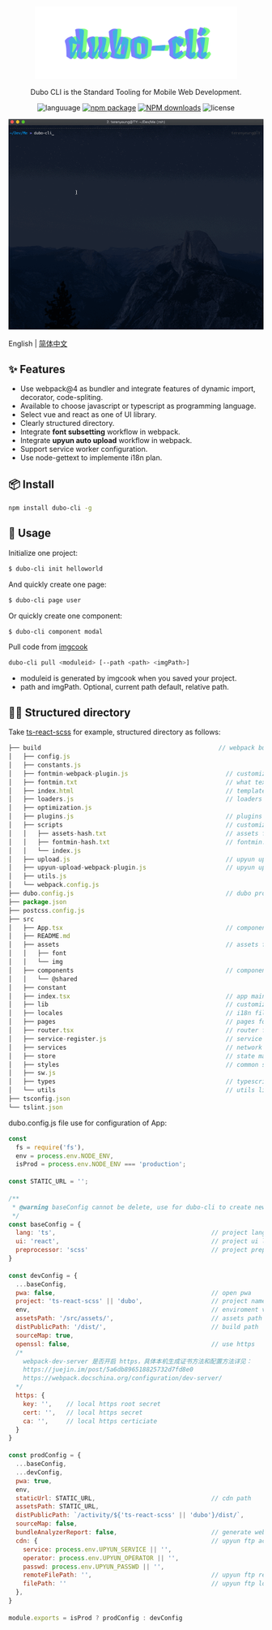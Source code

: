 <p align="center">
  <a href="http://ant.design">
    <img width="400" src="./assets/dubo-cli.svg">
  </a>
</p>

<!-- <h1 align="center">Dubo CLI</h1> -->

<div align="center">

Dubo CLI is the Standard Tooling for Mobile Web Development.

 ![languuage](https://img.shields.io/badge/language-node-gcf.svg) [![npm package](https://img.shields.io/npm/v/dubo-cli.svg?style=flat-square)](https://www.npmjs.com/package/dubo-cli) [![NPM downloads](http://img.shields.io/npm/dm/dubo-cli.svg?style=flat-square)](https://www.npmjs.com/package/dubo-cli) ![license](https://img.shields.io/badge/license-Anti%20996-99ccff.svg)


</div>

![start](./assets/demo.gif)

English | [简体中文](./README-zh_CN.md)

## ✨ Features

- Use webpack@4 as bundler and integrate features of dynamic import, decorator, code-spliting.
- Available to choose javascript or typescript as programming language.
- Select vue and react as one of UI library.
- Clearly structured directory.
- Integrate **font subsetting** workflow in webpack.
- Integrate **upyun auto upload** workflow in webpack.
- Support service worker configuration.
- Use node-gettext to implemente i18n plan.

## 📦 Install

```bash
npm install dubo-cli -g
```

## 🔨 Usage

Initialize one project:

```bash
$ dubo-cli init helloworld
```

And quickly create one page:

```bash
$ dubo-cli page user
```

Or quickly create one component:

```bash
$ dubo-cli component modal
```

Pull code from [imgcook](https://imgcook.taobao.org/)

```bash
dubo-cli pull <moduleid> [--path <path> <imgPath>]
```

- moduleid is generated by imgcook when you saved your project.
- path and imgPath. Optional, current path default, relative path.


## 🤜🏼 Structured directory

Take [ts-react-scss](./examples/ts-react-scss) for example, structured directory as follows:

```js
├── build                                                 // webpack bundler file
│   ├── config.js
│   ├── constants.js
│   ├── fontmin-webpack-plugin.js                           // customize font subsetting plugin
│   ├── fontmin.txt                                         // what text do you want to subset
│   ├── index.html                                          // template file
│   ├── loaders.js                                          // loaders file
│   ├── optimization.js
│   ├── plugins.js                                          // plugins file
│   ├── scripts                                             // customize scripts, use for detact assets variation
│   │   ├── assets-hash.txt                                 // assets folder hash
│   │   ├── fontmin-hash.txt                                // fontmin.txt hash
│   │   └── index.js
│   ├── upload.js                                           // upyun upload script
│   ├── upyun-upload-webpack-plugin.js                      // upyun upload customize plugin
│   ├── utils.js
│   └── webpack.config.js
├── dubo.config.js                                          // dubo project configuration file
├── package.json
├── postcss.config.js
├── src
│   ├── App.tsx                                             // component main entry
│   ├── README.md
│   ├── assets                                              // assets folder for font, img or media
│   │   ├── font
│   │   └── img
│   ├── components                                          // components folder for common component or sub component
│   │   └── @shared
│   ├── constant
│   ├── index.tsx                                           // app main entry
│   ├── lib                                                 // customize library
│   ├── locales                                             // i18n file
│   ├── pages                                               // pages folder for page component
│   ├── router.tsx                                          // router file
│   ├── service-register.js                                 // service worker file
│   ├── services                                            // network io
│   ├── store                                               // state management
│   ├── styles                                              // common style
│   ├── sw.js
│   ├── types                                               // typescript types file here
│   └── utils                                               // utils library
├── tsconfig.json
└── tslint.json
```

dubo.config.js file use for configuration of App:

```js
const
  fs = require('fs'),
  env = process.env.NODE_ENV,
  isProd = process.env.NODE_ENV === 'production';

const STATIC_URL = '';

/**
 * @warning baseConfig cannot be delete, use for dubo-cli to create new page or component
 */
const baseConfig = {
  lang: 'ts',                                           // project language
  ui: 'react',                                          // project ui library
  preprocessor: 'scss'                                  // project preprocessor
}

const devConfig = {
  ...baseConfig,
  pwa: false,                                           // open pwa
  project: 'ts-react-scss' || 'dubo',                   // project name
  env,                                                  // enviroment variable
  assetsPath: '/src/assets/',                           // assets path
  distPublicPath: '/dist/',                             // build path
  sourceMap: true,
  openssl: false,                                       // use https
  /*
    webpack-dev-server 是否开启 https，具体本机生成证书方法和配置方法详见：
    https://juejin.im/post/5a6db896518825732d7fd8e0
    https://webpack.docschina.org/configuration/dev-server/
  */
  https: {
    key: '',    // local https root secret
    cert: '',   // local https secret
    ca: '',     // local https certiciate
  }
}

const prodConfig = {
  ...baseConfig,
  ...devConfig,
  pwa: true,
  env,
  staticUrl: STATIC_URL,                                // cdn path
  assetsPath: STATIC_URL,
  distPublicPath: `/activity/${'ts-react-scss' || 'dubo'}/dist/`,
  sourceMap: false,
  bundleAnalyzerReport: false,                          // generate webpack bundleAnalyzerReport
  cdn: {                                                // upyun ftp account
    service: process.env.UPYUN_SERVICE || '',
    operator: process.env.UPYUN_OPERATOR || '',
    passwd: process.env.UPYUN_PASSWD || '',
    remoteFilePath: '',                                 // upyun ftp remote path
    filePath: ''                                        // upyun ftp local path
  },
}

module.exports = isProd ? prodConfig : devConfig
```